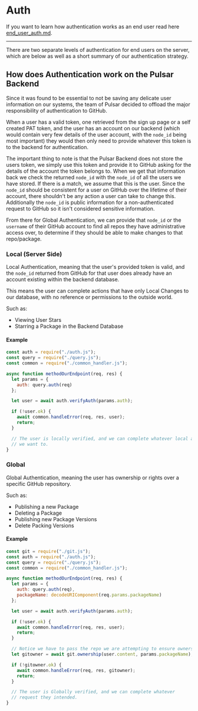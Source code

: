 # Auth

If you want to learn how authentication works as an end user read here [end_user_auth.md](end_user_auth.md).

---

There are two separate levels of authentication for end users on the server, which are below as well as a short summary of our authentication strategy.

## How does Authentication work on the Pulsar Backend

Since it was found to be essential to not be saving any delicate user information on our systems, the team of Pulsar decided to offload the major responsibility of authentication to GitHub.

When a user has a valid token, one retrieved from the sign up page or a self created PAT token, and the user has an account on our backend (which would contain very few details of the user account, with the `node_id` being most important) they would then only need to provide whatever this token is to the backend for authentication.

The important thing to note is that the Pulsar Backend does not store the users token, we simply use this token and provide it to GitHub asking for the details of the account the token belongs to. When we get that information back we check the returned `node_id` with the `node_id` of all the users we have stored. If there is a match, we assume that this is the user. Since the `node_id` should be consistent for a user on GitHub over the lifetime of their account, there shouldn't be any action a user can take to change this. Additionally the `node_id` is public information for a non-authenticated request to GitHub so it isn't considered sensitive information.

From there for Global Authentication, we can provide that `node_id` or the `username` of their GitHub account to find all repos they have administrative access over, to determine if they should be able to make changes to that repo/package.

### Local (Server Side)

Local Authentication, meaning that the user's provided token is valid, and the `node_id` returned from GitHub for that user does already have an account existing within the backend database.

This means the user can complete actions that have only Local Changes to our database, with no reference or permissions to the outside world.

Such as:
  * Viewing User Stars
  * Starring a Package in the Backend Database

#### Example

```javascript
const auth = require("./auth.js");
const query = require("./query.js");
const common = require("./common_handler.js");

async function methodOurEndpoint(req, res) {
  let params = {
    auth: query.auth(req)
  };

  let user = await auth.verifyAuth(params.auth);

  if (!user.ok) {
    await common.handleError(req, res, user);
    return;
  }

  // The user is locally verified, and we can complete whatever local action
  // we want to.
}
```

### Global

Global Authentication, meaning the user has ownership or rights over a specific GitHub repository.

Such as:
  * Publishing a new Package
  * Deleting a Package
  * Publishing new Package Versions
  * Delete Packing Versions

#### Example

```javascript
const git = require("./git.js");
const auth = require("./auth.js");
const query = require("./query.js");
const common = require("./common_handler.js");

async function methodOurEndpoint(req, res) {
  let params = {
    auth: query.auth(req),
    packageName: decodeURIComponent(req.params.packageName)
  };

  let user = await auth.verifyAuth(params.auth);

  if (!user.ok) {
    await common.handleError(req, res, user);
    return;
  }

  // Notice we have to pass the repo we are attempting to ensure ownership of.
  let gitowner = await git.ownership(user.content, params.packageName);

  if (!gitowner.ok) {
    await common.handleError(req, res, gitowner);
    return;
  }

  // The user is Globally verified, and we can complete whatever
  // request they intended.
}
```
